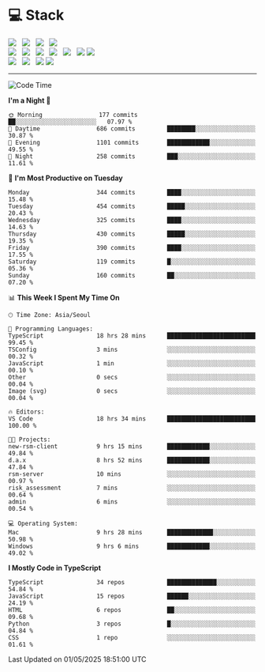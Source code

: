 <h1>💻 Stack</h1>
<div>
 <!-- badge : https://shields.io/ -->
 <!-- icon : https://simpleicons.org/?q=Get -->
 <img src="https://img.shields.io/badge/HTML5-e74c3c?style=flat-square&logo=HTML5&logoColor=white"/> &nbsp 
 <img src="https://img.shields.io/badge/CSS3-0A84FF?style=flat-square&logo=CSS3&logoColor=white"/> &nbsp 
 <img src="https://img.shields.io/badge/JavaScript-FFCD11?style=flat-square&logo=JavaScript&logoColor=white"/> &nbsp 
 <img src="https://img.shields.io/badge/TypeScript-3075C0?style=flat-square&logo=TypeScript&logoColor=white"/>
 <br/>
 <img src="https://img.shields.io/badge/Next-000000?style=flat-square&logo=nextdotjs&logoColor=white"/> &nbsp 
 <img src="https://img.shields.io/badge/React-00BCF6?style=flat-square&logo=React&logoColor=white"/> &nbsp 
 <img src="https://img.shields.io/badge/Redux-764ABC?style=flat-square&logo=Redux&logoColor=white"/> &nbsp
 <img src="https://img.shields.io/badge/Recoil-3578E5?style=flat-square&logo=recoil&logoColor=white"/> &nbsp
 <img src="https://img.shields.io/badge/React-Query-FF4154?style=flat-square&logo=reactquery&logoColor=white"/> &nbsp 
 <img src="https://img.shields.io/badge/styled%2Dcomponents-DB7093?style=flat-square&logo=styled%2Dcomponents&logoColor=white"/>
 <img src="https://img.shields.io/badge/CSS Modules-000000?style=flat-square&logo=CSS Modules&logoColor=white"/> &nbsp 
 <br/>
 <img src="https://img.shields.io/badge/Node-339933?style=flat-square&logo=Node.js&logoColor=white"/> &nbsp 
 <img src="https://img.shields.io/badge/Express-000000?style=flat-square&logo=Express&logoColor=white"/> &nbsp 
 <img src="https://img.shields.io/badge/MongoDB-47A248?style=flat-square&logo=MongoDB&logoColor=white"/>
 <img src="https://img.shields.io/badge/MariaDB-003545?style=flat-square&logo=mariadb&logoColor=white"/>
</div>

<hr>

<!--START_SECTION:waka-->
![Code Time](http://img.shields.io/badge/Code%20Time-2%2C373%20hrs%2034%20mins-blue)

**I'm a Night 🦉** 

```text
🌞 Morning                177 commits         ██░░░░░░░░░░░░░░░░░░░░░░░   07.97 % 
🌆 Daytime                686 commits         ████████░░░░░░░░░░░░░░░░░   30.87 % 
🌃 Evening                1101 commits        ████████████░░░░░░░░░░░░░   49.55 % 
🌙 Night                  258 commits         ███░░░░░░░░░░░░░░░░░░░░░░   11.61 % 
```
📅 **I'm Most Productive on Tuesday** 

```text
Monday                   344 commits         ████░░░░░░░░░░░░░░░░░░░░░   15.48 % 
Tuesday                  454 commits         █████░░░░░░░░░░░░░░░░░░░░   20.43 % 
Wednesday                325 commits         ████░░░░░░░░░░░░░░░░░░░░░   14.63 % 
Thursday                 430 commits         █████░░░░░░░░░░░░░░░░░░░░   19.35 % 
Friday                   390 commits         ████░░░░░░░░░░░░░░░░░░░░░   17.55 % 
Saturday                 119 commits         █░░░░░░░░░░░░░░░░░░░░░░░░   05.36 % 
Sunday                   160 commits         ██░░░░░░░░░░░░░░░░░░░░░░░   07.20 % 
```


📊 **This Week I Spent My Time On** 

```text
🕑︎ Time Zone: Asia/Seoul

💬 Programming Languages: 
TypeScript               18 hrs 28 mins      █████████████████████████   99.45 % 
TSConfig                 3 mins              ░░░░░░░░░░░░░░░░░░░░░░░░░   00.32 % 
JavaScript               1 min               ░░░░░░░░░░░░░░░░░░░░░░░░░   00.10 % 
Other                    0 secs              ░░░░░░░░░░░░░░░░░░░░░░░░░   00.04 % 
Image (svg)              0 secs              ░░░░░░░░░░░░░░░░░░░░░░░░░   00.04 % 

🔥 Editors: 
VS Code                  18 hrs 34 mins      █████████████████████████   100.00 % 

🐱‍💻 Projects: 
new-rsm-client           9 hrs 15 mins       ████████████░░░░░░░░░░░░░   49.84 % 
d.a.x                    8 hrs 52 mins       ████████████░░░░░░░░░░░░░   47.84 % 
rsm-server               10 mins             ░░░░░░░░░░░░░░░░░░░░░░░░░   00.97 % 
risk_assessment          7 mins              ░░░░░░░░░░░░░░░░░░░░░░░░░   00.64 % 
admin                    6 mins              ░░░░░░░░░░░░░░░░░░░░░░░░░   00.54 % 

💻 Operating System: 
Mac                      9 hrs 28 mins       █████████████░░░░░░░░░░░░   50.98 % 
Windows                  9 hrs 6 mins        ████████████░░░░░░░░░░░░░   49.02 % 
```

**I Mostly Code in TypeScript** 

```text
TypeScript               34 repos            ██████████████░░░░░░░░░░░   54.84 % 
JavaScript               15 repos            ██████░░░░░░░░░░░░░░░░░░░   24.19 % 
HTML                     6 repos             ██░░░░░░░░░░░░░░░░░░░░░░░   09.68 % 
Python                   3 repos             █░░░░░░░░░░░░░░░░░░░░░░░░   04.84 % 
CSS                      1 repo              ░░░░░░░░░░░░░░░░░░░░░░░░░   01.61 % 
```




 Last Updated on 01/05/2025 18:51:00 UTC
<!--END_SECTION:waka-->
